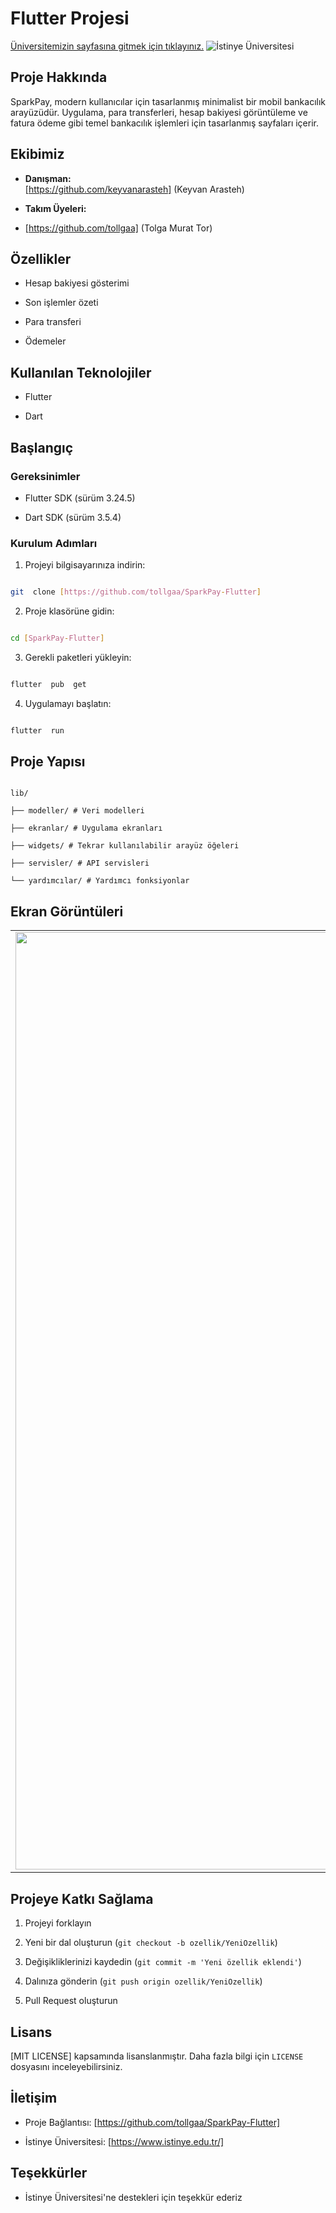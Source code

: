 
# Flutter Projesi

  

[Üniversitemizin sayfasına gitmek için tıklayınız.](https://www.istinye.edu.tr/)
![İstinye Üniversitesi](https://upload.wikimedia.org/wikipedia/commons/d/d9/%C4%B0stinye_%C3%9Cniversitesi_logo.svg)

  

## Proje Hakkında

SparkPay, modern kullanıcılar için tasarlanmış minimalist bir mobil bankacılık arayüzüdür. Uygulama,
para transferleri, hesap bakiyesi görüntüleme ve fatura ödeme gibi temel bankacılık işlemleri için
tasarlanmış sayfaları içerir.

  

## Ekibimiz

-  **Danışman:**  
[https://github.com/keyvanarasteh] (Keyvan Arasteh)


-  **Takım Üyeleri:**

- [https://github.com/tollgaa] (Tolga Murat Tor)

  

## Özellikler

- Hesap bakiyesi gösterimi

- Son işlemler özeti

- Para transferi

- Ödemeler

  

## Kullanılan Teknolojiler

- Flutter

- Dart


  

## Başlangıç

  

### Gereksinimler

- Flutter SDK (sürüm 3.24.5)

- Dart SDK (sürüm 3.5.4)

  

### Kurulum Adımları

1. Projeyi bilgisayarınıza indirin:

```bash

git  clone [https://github.com/tollgaa/SparkPay-Flutter]

```

  

2. Proje klasörüne gidin:

```bash

cd [SparkPay-Flutter]

```

  

3. Gerekli paketleri yükleyin:

```bash

flutter  pub  get

```

  

4. Uygulamayı başlatın:

```bash

flutter  run

```

  

## Proje Yapısı

```

lib/

├── modeller/ # Veri modelleri

├── ekranlar/ # Uygulama ekranları

├── widgets/ # Tekrar kullanılabilir arayüz öğeleri

├── servisler/ # API servisleri

└── yardımcılar/ # Yardımcı fonksiyonlar

```

  

## Ekran Görüntüleri
  
<table> <tr> <td><img src="https://i.imgur.com/bPa5MNO.png" 
width="1500" /></td> <td><img src="https://i.imgur.com/KxQ2dsY.png" 
width="1500" /></td> <td><img src="https://i.imgur.com/Y0wQSjR.png" width="1500" /></td> <td><img src="https://i.imgur.com/n8lhPJQ.png" width="1500" /></td> <td><img src="https://i.imgur.com/R2mip5E.png" width="1500" /></td> </tr> </table>

## Projeye Katkı Sağlama

1. Projeyi forklayın

2. Yeni bir dal oluşturun (`git checkout -b ozellik/YeniOzellik`)

3. Değişikliklerinizi kaydedin (`git commit -m 'Yeni özellik eklendi'`)

4. Dalınıza gönderin (`git push origin ozellik/YeniOzellik`)

5. Pull Request oluşturun

  

## Lisans

[MIT LICENSE] kapsamında lisanslanmıştır. Daha fazla bilgi için `LICENSE` dosyasını inceleyebilirsiniz.

  

## İletişim

- Proje Bağlantısı: [https://github.com/tollgaa/SparkPay-Flutter]

- İstinye Üniversitesi: [https://www.istinye.edu.tr/]

  

## Teşekkürler

- İstinye Üniversitesi'ne destekleri için teşekkür ederiz


  
  

